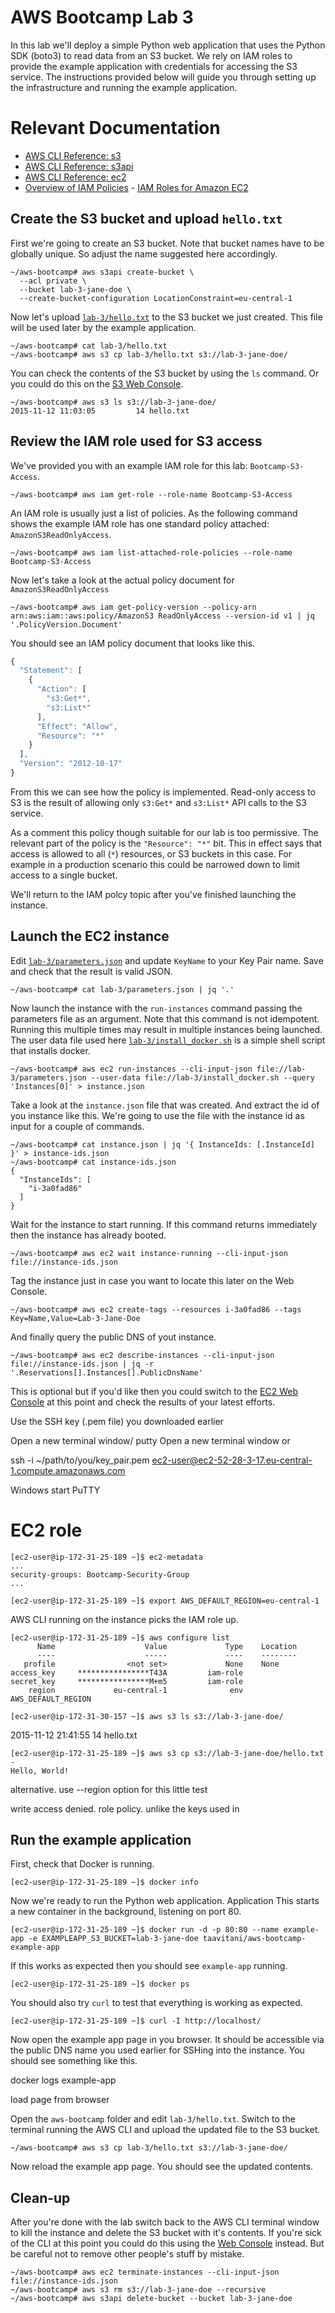# AWS Bootcamp Lab 3

In this lab we'll deploy a simple Python web application that uses the Python SDK (boto3) to read data from an S3 bucket. We rely on IAM roles to provide the example application with credentials for accessing the S3 service. The instructions provided below will guide you through setting up the infrastructure and running the example application.

# Relevant Documentation

- [AWS CLI Reference:
s3](http://docs.aws.amazon.com/cli/latest/reference/s3/index.html)
- [AWS CLI Reference:
s3api](http://docs.aws.amazon.com/cli/latest/reference/s3api/index.html)
- [AWS CLI Reference:
ec2](http://docs.aws.amazon.com/cli/latest/reference/ec2/index.html)
- [Overview of IAM Policies](http://docs.aws.amazon.com/IAM/latest/UserGuide/access_policies.html) - [IAM Roles for Amazon
EC2](http://docs.aws.amazon.com/AWSEC2/latest/UserGuide/iam-roles-for-amazon-ec2.html)

## Create the S3 bucket and upload `hello.txt`

First we're going to create an S3 bucket. Note that bucket names have to be globally unique. So adjust the name suggested here accordingly.

    ~/aws-bootcamp# aws s3api create-bucket \
      --acl private \
      --bucket lab-3-jane-doe \
      --create-bucket-configuration LocationConstraint=eu-central-1

Now let's upload [`lab-3/hello.txt`](hello.txt) to the S3 bucket we just created. This file will be used later by the example application.

    ~/aws-bootcamp# cat lab-3/hello.txt
    ~/aws-bootcamp# aws s3 cp lab-3/hello.txt s3://lab-3-jane-doe/

You can check the contents of the S3 bucket by using the `ls` command. Or you could do this on the [S3 Web Console](https://console.aws.amazon.com/s3/).

    ~/aws-bootcamp# aws s3 ls s3://lab-3-jane-doe/
    2015-11-12 11:03:05         14 hello.txt

## Review the IAM role used for S3 access

We've provided you with an example IAM role for this lab: `Bootcamp-S3-Access`.

    ~/aws-bootcamp# aws iam get-role --role-name Bootcamp-S3-Access

An IAM role is usually just a list of policies. As the following command shows the example IAM role has one standard policy attached: `AmazonS3ReadOnlyAccess`.

    ~/aws-bootcamp# aws iam list-attached-role-policies --role-name Bootcamp-S3-Access

Now let's take a look at the actual policy document for `AmazonS3ReadOnlyAccess`

    ~/aws-bootcamp# aws iam get-policy-version --policy-arn arn:aws:iam::aws:policy/AmazonS3 ReadOnlyAccess --version-id v1 | jq '.PolicyVersion.Document'

You should see an IAM policy document that looks like this.

```javascript
{
  "Statement": [
    {
      "Action": [
        "s3:Get*",
        "s3:List*"
      ],
      "Effect": "Allow",
      "Resource": "*"
    }
  ],
  "Version": "2012-10-17"
}
```

From this we can see how the policy is implemented. Read-only access to S3 is the result of allowing only `s3:Get*` and `s3:List*` API calls to the S3 service.

As a comment this policy though suitable for our lab is too permissive. The relevant part of the policy is the `"Resource": "*"` bit. This in effect says that access is allowed to all (`*`) resources, or S3 buckets in this case. For example in a production scenario this could be narrowed down to limit access to a single bucket.

We'll return to the IAM polcy topic after you've finished launching the instance.

## Launch the EC2 instance

Edit [`lab-3/parameters.json`](parameters.json) and update `KeyName` to your Key Pair name. Save and check that the result is valid JSON.

    ~/aws-bootcamp# cat lab-3/parameters.json | jq '.'

Now launch the instance with the `run-instances` command passing the parameters file as an argument. Note that this command is not idempotent. Running this multiple times may result in multiple instances being launched. The user data file used here [`lab-3/install_docker.sh`](install_docker.sh) is a simple shell script that installs docker.

    ~/aws-bootcamp# aws ec2 run-instances --cli-input-json file://lab-3/parameters.json --user-data file://lab-3/install_docker.sh --query 'Instances[0]' > instance.json

Take a look at the `instance.json` file that was created. And extract the id of you instance like this. We're going to use the file with the instance id as input for a couple of commands.

    ~/aws-bootcamp# cat instance.json | jq '{ InstanceIds: [.InstanceId] }' > instance-ids.json
    ~/aws-bootcamp# cat instance-ids.json
    {
      "InstanceIds": [
        "i-3a0fad86"
      ]
    }

Wait for the instance to start running. If this command returns immediately then the instance has already booted.

    ~/aws-bootcamp# aws ec2 wait instance-running --cli-input-json file://instance-ids.json

Tag the instance just in case you want to locate this later on the Web Console.

    ~/aws-bootcamp# aws ec2 create-tags --resources i-3a0fad86 --tags Key=Name,Value=Lab-3-Jane-Doe

And finally query the public DNS of yout instance.

    ~/aws-bootcamp# aws ec2 describe-instances --cli-input-json file://instance-ids.json | jq -r '.Reservations[].Instances[].PublicDnsName'

This is optional but if you'd like then you could switch to the [EC2 Web Console](https://eu-central-1.console.aws.amazon.com/ec2/) at this point and check the results of your latest efforts.

Use the SSH key (.pem file) you downloaded earlier

Open a new terminal window/ putty
Open a new terminal window or

ssh -i ~/path/to/you/key_pair.pem ec2-user@ec2-52-28-3-17.eu-central-1.compute.amazonaws.com

Windows start PuTTY

# EC2 role


    [ec2-user@ip-172-31-25-189 ~]$ ec2-metadata
    ...
    security-groups: Bootcamp-Security-Group
    ...

    [ec2-user@ip-172-31-25-189 ~]$ export AWS_DEFAULT_REGION=eu-central-1

AWS CLI running on the instance picks the IAM role up.

    [ec2-user@ip-172-31-25-189 ~]$ aws configure list
          Name                    Value             Type    Location
          ----                    -----             ----    --------
       profile                <not set>             None    None
    access_key     ****************T43A         iam-role
    secret_key     ****************M+m5         iam-role
        region             eu-central-1              env    AWS_DEFAULT_REGION

    [ec2-user@ip-172-31-30-157 ~]$ aws s3 ls s3://lab-3-jane-doe/
2015-11-12 21:41:55         14 hello.txt

    [ec2-user@ip-172-31-25-189 ~]$ aws s3 cp s3://lab-3-jane-doe/hello.txt -
    Hello, World!

alternative. use --region option for this little test

write access denied. role policy. unlike the keys used in

## Run the example application

First, check that Docker is running.

    [ec2-user@ip-172-31-25-189 ~]$ docker info

Now we're ready to run the Python web application. Application This starts a new container in the background, listening on port 80.

    [ec2-user@ip-172-31-25-189 ~]$ docker run -d -p 80:80 --name example-app -e EXAMPLEAPP_S3_BUCKET=lab-3-jane-doe taavitani/aws-bootcamp-example-app

If this works as expected then you should see `example-app` running.

    [ec2-user@ip-172-31-25-189 ~]$ docker ps

You should also try `curl` to test that everything is working as expected.

    [ec2-user@ip-172-31-25-189 ~]$ curl -I http://localhost/

Now open the example app page in you browser. It should be accessible via the public DNS name you used earlier for SSHing into the instance. You should see something like this.

docker logs example-app


load page from browser

Open the `aws-bootcamp` folder and edit `lab-3/hello.txt`. Switch to the terminal running the AWS CLI and upload the updated file to the S3 bucket.

    ~/aws-bootcamp# aws s3 cp lab-3/hello.txt s3://lab-3-jane-doe/

Now reload the example app page. You should see the updated contents.

## Clean-up

After you're done with the lab switch back to the AWS CLI terminal window to kill the instance and delete the S3 bucket with it's contents. If you're sick of the CLI at this point you could do this using the [Web Console](https://console.aws.amazon.com/) instead. But be careful not to remove other people's stuff by mistake.

    ~/aws-bootcamp# aws ec2 terminate-instances --cli-input-json file://instance-ids.json
    ~/aws-bootcamp# aws s3 rm s3://lab-3-jane-doe --recursive
    ~/aws-bootcamp# aws s3api delete-bucket --bucket lab-3-jane-doe

